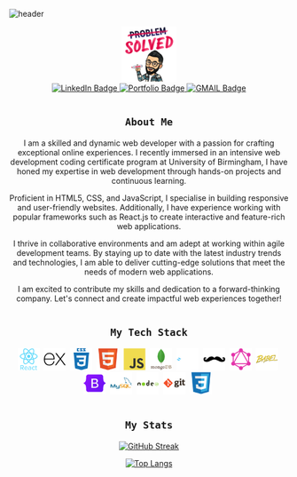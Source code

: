 ![header](https://capsule-render.vercel.app/api?type=waving&color=auto&height=160&section=header&fontSize=60&text=Hello%20World!&fontColor=ffffff)
<div id="header" align="center">
  <img src="./problem%20solved.png" width="100"/> <br>
  <div id="badges">
  <a href="https://www.linkedin.com/in/kristiyantefov/">
    <img src="https://img.shields.io/badge/LinkedIn-blue?style=for-the-badge&logo=linkedin&logoColor=white" alt="LinkedIn Badge"/>
  </a>
     <a href='https://kristiyantefov.github.io/kristiyantefov/'>
    <img src="https://img.shields.io/badge/website-000000?style=for-the-badge&logo=About.me&logoColor=white" alt="Portfolio Badge"/>    
  </a> 
     <a href='mailto:kristiyan.tefov@icloud.com'>
    <img src="https://img.shields.io/badge/Gmail-D14836?style=for-the-badge&logo=gmail&logoColor=white" alt="GMAIL Badge"/>    
  </a> 
</div>

#

## `About Me`

I am a skilled and dynamic web developer with a passion for crafting exceptional online experiences. I recently immersed in an intensive web development coding certificate program at University of Birmingham, I have honed my expertise in web development through hands-on projects and continuous learning.

Proficient in HTML5, CSS, and JavaScript, I specialise in building responsive and user-friendly websites. Additionally, I have experience working with popular frameworks such as React.js to create interactive and feature-rich web applications.

I thrive in collaborative environments and am adept at working within agile development teams. By staying up to date with the latest industry trends and technologies, I am able to deliver cutting-edge solutions that meet the needs of modern web applications.

I am excited to contribute my skills and dedication to a forward-thinking company. Let's connect and create impactful web experiences together!

#

## `My Tech Stack`

<div>
  
 <img src="https://github.com/devicons/devicon/blob/master/icons/react/react-original-wordmark.svg" title="React" alt="React" width="40" height="40"/>&nbsp;
 <img src="https://github.com/devicons/devicon/blob/master/icons/express/express-original.svg" title="express" alt="express" width="40" height="40"/>&nbsp;
<img src="https://github.com/devicons/devicon/blob/master/icons/css3/css3-plain-wordmark.svg"  title="CSS3" alt="CSS" width="40" height="40"/>&nbsp;
<img src="https://github.com/devicons/devicon/blob/master/icons/html5/html5-original.svg" title="HTML5" alt="HTML" width="40" height="40"/>&nbsp;
<img src="https://github.com/devicons/devicon/blob/master/icons/javascript/javascript-original.svg" title="JavaScript" alt="JavaScript" width="40" height="40"/>&nbsp;
<img src="https://github.com/devicons/devicon/blob/master/icons/mongodb/mongodb-original-wordmark.svg" title="mongoDB" alt="mongoDB" width="40" height="40"/>&nbsp;
 <img src="https://github.com/devicons/devicon/blob/master/icons/tailwindcss/tailwindcss-original-wordmark.svg" title="tailwind" alt="tailwind" width="40" height="40"/>&nbsp;
 <img src="https://github.com/devicons/devicon/blob/master/icons/handlebars/handlebars-original.svg" title="handlebars" alt="handlebars" width="40" height="40"/>&nbsp;
 <img src="https://github.com/devicons/devicon/blob/master/icons/graphql/graphql-plain.svg" title="GraphQL" alt="GraphQL" width="40" height="40"/>&nbsp;
 <img src="https://github.com/devicons/devicon/blob/master/icons/babel/babel-original.svg" title="Babel" alt="Babel" width="40" height="40"/>&nbsp;
 <img src="https://github.com/devicons/devicon/blob/master/icons/bootstrap/bootstrap-original.svg" title="Bootstrap" alt="Bootstrap" width="40" height="40"/>&nbsp;
<img src="https://github.com/devicons/devicon/blob/master/icons/mysql/mysql-original-wordmark.svg" title="MySQL"  alt="MySQL" width="40" height="40"/>&nbsp;
<img src="https://github.com/devicons/devicon/blob/master/icons/nodejs/nodejs-original-wordmark.svg" title="NodeJS" alt="NodeJS" width="40" height="40"/>&nbsp;
<img src="https://github.com/devicons/devicon/blob/master/icons/git/git-original-wordmark.svg" title="Git" alt="Git" width="40" height="40"/>&nbsp;
 <img src="https://github.com/devicons/devicon/blob/master/icons/css3/css3-original.svg" title="css" alt="css" width="40" height="40"/>&nbsp;
</div>

#

## `My Stats`

[![GitHub Streak](http://github-readme-streak-stats.herokuapp.com?user=kristiyantefov&theme=dracula&border_radius=4.8&mode=weekly)](https://git.io/streak-stats)

[![Top Langs](https://github-readme-stats.vercel.app/api/top-langs/?username=kristiyantefov&layout=compact&theme=dracula)](https://github.com/anuraghazra/github-readme-stats)
